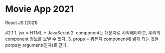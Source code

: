 # Movie App 2021

React JS (2021)

#2.1
    1. jsx = HTML + JavaScript
    2. component는 대문자로 시작해야하고, 우리의 component 정보를 보낼 수 있다.
    3. props = 뭐든지 component에 넣게 되는 것들
       porps는 argument(인자)로 간다. 